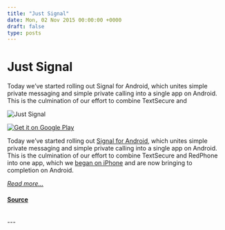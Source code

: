 ```yaml
---
title: "Just Signal"
date: Mon, 02 Nov 2015 00:00:00 +0000
draft: false
type: posts
---
```

# Just Signal





 Today we’ve started rolling out Signal for Android, which unites simple private messaging and simple private calling into a single app on Android. This is the culmination of our effort to combine TextSecure and

![Just Signal](/blog/images/justsignal.png)

[![Get it on Google Play](https://play.google.com/intl/en_us/badges/images/generic/en-play-badge.png)](https://play.google.com/store/apps/details?id=org.thoughtcrime.securesms)

Today we’ve started rolling out [Signal for Android](https://play.google.com/store/apps/details?id=org.thoughtcrime.securesms), which unites simple private messaging and simple private calling into a single app on Android. This is the culmination of our effort to combine TextSecure and RedPhone into one app, which we [began on iPhone](/blog/the-new-signal/) and are now bringing to completion on Android.

[_Read more..._](https://signal.org/blog/just-signal/)

#### [Source](https://signal.org/blog/just-signal/)

<br/>
---
